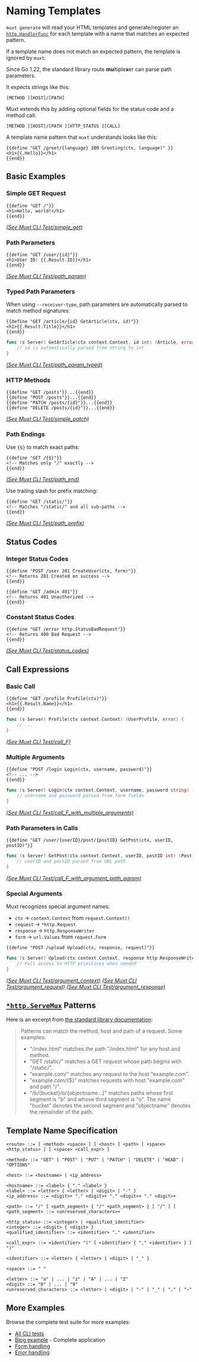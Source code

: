# Naming Templates

`muxt generate` will read your HTML templates and generate/register an [`http.HandlerFunc`](https://pkg.go.dev/net/http#HandlerFunc) for each template with a name that matches an expected pattern.

If a template name does not match an expected pattern, the template is ignored by `muxt`.

Since Go 1.22, the standard library route **mu**ltiple**x**er can parse path parameters.

It expects strings like this:

`[METHOD ][HOST]/[PATH]`

Muxt extends this by adding optional fields for the status code and a method call:

`[METHOD ][HOST]/[PATH ][HTTP_STATUS ][CALL]`

A template name pattern that `muxt` understands looks like this:

```gotemplate
{{define "GET /greet/{language} 200 Greeting(ctx, language)" }}
<h1>{{.Hello}}</h1>
{{end}}
```

## Basic Examples

### Simple GET Request

```gotemplate
{{define "GET /"}}
<h1>Hello, world!</h1>
{{end}}
```

*[(See Muxt CLI Test/simple_get)](../../cmd/muxt/testdata/simple_get.txt)*

### Path Parameters

```gotemplate
{{define "GET /user/{id}"}}
<h1>User ID: {{.Result.ID}}</h1>
{{end}}
```

*[(See Muxt CLI Test/path_param)](../../cmd/muxt/testdata/path_param.txt)*

### Typed Path Parameters

When using `--receiver-type`, path parameters are automatically parsed to match method signatures:

```gotemplate
{{define "GET /article/{id} GetArticle(ctx, id)"}}
<h1>{{.Result.Title}}</h1>
{{end}}
```

```go
func (s Server) GetArticle(ctx context.Context, id int) (Article, error) {
	// id is automatically parsed from string to int
}
```

*[(See Muxt CLI Test/path_param_typed)](../../cmd/muxt/testdata/path_param_typed.txt)*

### HTTP Methods

```gotemplate
{{define "GET /posts"}}...{{end}}
{{define "POST /posts"}}...{{end}}
{{define "PATCH /posts/{id}"}}...{{end}}
{{define "DELETE /posts/{id}"}}...{{end}}
```

*[(See Muxt CLI Test/simple_patch)](../../cmd/muxt/testdata/simple_patch.txt)*

### Path Endings

Use `{$}` to match exact paths:

```gotemplate
{{define "GET /{$}"}}
<!-- Matches only "/" exactly -->
{{end}}
```

*[(See Muxt CLI Test/path_end)](../../cmd/muxt/testdata/path_end.txt)*

Use trailing slash for prefix matching:

```gotemplate
{{define "GET /static/"}}
<!-- Matches "/static/" and all sub-paths -->
{{end}}
```

*[(See Muxt CLI Test/path_prefix)](../../cmd/muxt/testdata/path_prefix.txt)*

## Status Codes

### Integer Status Codes

```gotemplate
{{define "POST /user 201 CreateUser(ctx, form)"}}
<!-- Returns 201 Created on success -->
{{end}}

{{define "GET /admin 401"}}
<!-- Returns 401 Unauthorized -->
{{end}}
```

### Constant Status Codes

```gotemplate
{{define "GET /error http.StatusBadRequest"}}
<!-- Returns 400 Bad Request -->
{{end}}
```

*[(See Muxt CLI Test/status_codes)](../../cmd/muxt/testdata/status_codes.txt)*

## Call Expressions

### Basic Call

```gotemplate
{{define "GET /profile Profile(ctx)"}}
<h1>{{.Result.Name}}</h1>
{{end}}
```

```go
func (s Server) Profile(ctx context.Context) (UserProfile, error) {
	// ...
}
```

*[(See Muxt CLI Test/call_F)](../../cmd/muxt/testdata/call_F.txt)*

### Multiple Arguments

```gotemplate
{{define "POST /login Login(ctx, username, password)"}}
<!-- ... -->
{{end}}
```

```go
func (s Server) Login(ctx context.Context, username, password string) (Session, error) {
	// username and password parsed from form fields
}
```

*[(See Muxt CLI Test/call_F_with_multiple_arguments)](../../cmd/muxt/testdata/call_F_with_multiple_arguments.txt)*

### Path Parameters in Calls

```gotemplate
{{define "GET /user/{userID}/post/{postID} GetPost(ctx, userID, postID)"}}
```

```go
func (s Server) GetPost(ctx context.Context, userID, postID int) (Post, error) {
	// userID and postID parsed from URL path
}
```

*[(See Muxt CLI Test/call_F_with_argument_path_param)](../../cmd/muxt/testdata/call_F_with_argument_path_param.txt)*

### Special Arguments

Muxt recognizes special argument names:

- `ctx` → `context.Context` from `request.Context()`
- `request` → `*http.Request`
- `response` → `http.ResponseWriter`
- `form` → `url.Values` from `request.Form`

```gotemplate
{{define "POST /upload Upload(ctx, response, request)"}}
```

```go
func (s Server) Upload(ctx context.Context, response http.ResponseWriter, request *http.Request) error {
	// Full access to HTTP primitives when needed
}
```

*[(See Muxt CLI Test/argument_context)](../../cmd/muxt/testdata/argument_context.txt)*
*[(See Muxt CLI Test/argument_request)](../../cmd/muxt/testdata/argument_request.txt)*
*[(See Muxt CLI Test/argument_response)](../../cmd/muxt/testdata/argument_response.txt)*

## [`*http.ServeMux`](https://pkg.go.dev/net/http#ServeMux) Patterns

Here is an excerpt from [the standard library documentation](https://pkg.go.dev/net/http#hdr-Patterns-ServeMux):

> Patterns can match the method, host and path of a request. Some examples:
> - "/index.html" matches the path "/index.html" for any host and method.
> - "GET /static/" matches a GET request whose path begins with "/static/".
> - "example.com/" matches any request to the host "example.com".
> - "example.com/{$}" matches requests with host "example.com" and path "/".
> - "/b/{bucket}/o/{objectname...}" matches paths whose first segment is "b" and whose third segment is "o". The name "bucket" denotes the second segment and "objectname" denotes the remainder of the path.

## Template Name Specification

```bnf
<route> ::= [ <method> <space> ] [ <host> ] <path> [ <space> <http_status> ] [ <space> <call_expr> ]

<method> ::= "GET" | "POST" | "PUT" | "PATCH" | "DELETE" | "HEAD" | "OPTIONS"

<host> ::= <hostname> | <ip_address>

<hostname> ::= <label> { "." <label> }
<label> ::= <letter> { <letter> | <digit> | "-" }
<ip_address> ::= <digit>+ "." <digit>+ "." <digit>+ "." <digit>+

<path> ::= "/" [ <path_segment> { "/" <path_segment> } [ "/" ] ]
<path_segment> ::= <unreserved_characters>+

<http_status> ::= <integer> | <qualified_identifier>
<integer> ::= <digit> { <digit> }
<qualified_identifier> ::= <identifier> "." <identifier>

<call_expr> ::= <identifier> "(" [ <identifier> { "," <identifier> } ] ")"

<identifier> ::= <letter> { <letter> | <digit> | "_" }

<space> ::= " "

<letter> ::= "a" | ... | "z" | "A" | ... | "Z"
<digit> ::= "0" | ... | "9"
<unreserved_characters> ::= <letter> | <digit> | "-" | "_" | "." | "~"
```

## More Examples

Browse the complete test suite for more examples:

- [All CLI tests](../../cmd/muxt/testdata/)
- [Blog example](../../cmd/muxt/testdata/blog.txt) - Complete application
- [Form handling](../../cmd/muxt/testdata/F_is_defined_and_form_type_is_a_struct.txt)
- [Error handling](../../cmd/muxt/testdata/error_wrong_argument_type.txt)
